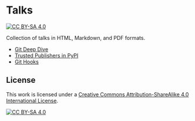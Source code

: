 # Talks

[![CC BY-SA 4.0][cc-by-sa-shield]][cc-by-sa]

Collection of talks in HTML, Markdown, and PDF formats.

- [Git Deep Dive](git-deep-dive)
- [Trusted Publishers in PyPI](pypi-trusted-publisher)
- [Git Hooks](git-hooks)

##  License

This work is licensed under a
[Creative Commons Attribution-ShareAlike 4.0 International License][cc-by-sa].

[![CC BY-SA 4.0][cc-by-sa-image]][cc-by-sa]

[cc-by-sa]: http://creativecommons.org/licenses/by-sa/4.0/
[cc-by-sa-image]: https://licensebuttons.net/l/by-sa/4.0/88x31.png
[cc-by-sa-shield]: https://img.shields.io/badge/License-CC%20BY--SA%204.0-lightgrey.svg
